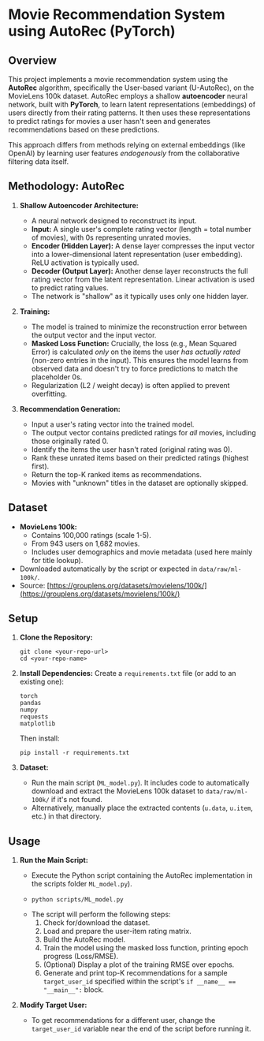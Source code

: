 # Movie Recommendation System using AutoRec (PyTorch)

## Overview

This project implements a movie recommendation system using the **AutoRec** algorithm, specifically the User-based variant (U-AutoRec), on the MovieLens 100k dataset. AutoRec employs a shallow **autoencoder** neural network, built with **PyTorch**, to learn latent representations (embeddings) of users directly from their rating patterns. It then uses these representations to predict ratings for movies a user hasn't seen and generates recommendations based on these predictions.

This approach differs from methods relying on external embeddings (like OpenAI) by learning user features *endogenously* from the collaborative filtering data itself.

## Methodology: AutoRec

1.  **Shallow Autoencoder Architecture:**
    *   A neural network designed to reconstruct its input.
    *   **Input:** A single user's complete rating vector (length = total number of movies), with 0s representing unrated movies.
    *   **Encoder (Hidden Layer):** A dense layer compresses the input vector into a lower-dimensional latent representation (user embedding). ReLU activation is typically used.
    *   **Decoder (Output Layer):** Another dense layer reconstructs the full rating vector from the latent representation. Linear activation is used to predict rating values.
    *   The network is "shallow" as it typically uses only one hidden layer.

2.  **Training:**
    *   The model is trained to minimize the reconstruction error between the output vector and the input vector.
    *   **Masked Loss Function:** Crucially, the loss (e.g., Mean Squared Error) is calculated *only* on the items the user *has actually rated* (non-zero entries in the input). This ensures the model learns from observed data and doesn't try to force predictions to match the placeholder 0s.
    *   Regularization (L2 / weight decay) is often applied to prevent overfitting.

3.  **Recommendation Generation:**
    *   Input a user's rating vector into the trained model.
    *   The output vector contains predicted ratings for *all* movies, including those originally rated 0.
    *   Identify the items the user hasn't rated (original rating was 0).
    *   Rank these unrated items based on their predicted ratings (highest first).
    *   Return the top-K ranked items as recommendations.
    *   Movies with "unknown" titles in the dataset are optionally skipped.

## Dataset

*   **MovieLens 100k:**
    *   Contains 100,000 ratings (scale 1-5).
    *   From 943 users on 1,682 movies.
    *   Includes user demographics and movie metadata (used here mainly for title lookup).
*   Downloaded automatically by the script or expected in `data/raw/ml-100k/`.
*   Source: [https://grouplens.org/datasets/movielens/100k/](https://grouplens.org/datasets/movielens/100k/)

## Setup

1.  **Clone the Repository:**
    ```
    git clone <your-repo-url>
    cd <your-repo-name>
    ```
2.  **Install Dependencies:**
    Create a `requirements.txt` file (or add to an existing one):
    ```
    torch
    pandas
    numpy
    requests
    matplotlib
    ```
    Then install:
    ```
    pip install -r requirements.txt
    ```

3.  **Dataset:**
    *   Run the main script (`ML_model.py`). It includes code to automatically download and extract the MovieLens 100k dataset to `data/raw/ml-100k/` if it's not found.
    *   Alternatively, manually place the extracted contents (`u.data`, `u.item`, etc.) in that directory.

## Usage

1.  **Run the Main Script:**
    *   Execute the Python script containing the AutoRec implementation in the scripts folder `ML_model.py`).
    *   ```
        python scripts/ML_model.py
        ```
    *   The script will perform the following steps:
        1.  Check for/download the dataset.
        2.  Load and prepare the user-item rating matrix.
        3.  Build the AutoRec model.
        4.  Train the model using the masked loss function, printing epoch progress (Loss/RMSE).
        5.  (Optional) Display a plot of the training RMSE over epochs.
        6.  Generate and print top-K recommendations for a sample `target_user_id` specified within the script's `if __name__ == "__main__":` block.

2.  **Modify Target User:**
    *   To get recommendations for a different user, change the `target_user_id` variable near the end of the script before running it.


